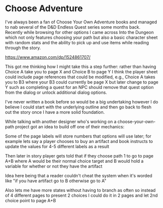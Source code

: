 # Choose Adventure
I've always been a fan of Choose Your Own Adventure books and managed to nab several of the D&D Endless Quest series some months back. Recently while browsing for other options I came across Into the Dungeon which not only features choosing your path but also a basic character sheet with random stats and the ability to pick up and use items while reading through the story.

https://www.amazon.com/dp/1524861707/

This got me thinking how I might take this a step further: rather than having Choice A take you to page X and Choice B to page Y I think the player sheet could include page references that could be modified, e.g., Choice A takes you to B3 where your B3 could currently be page X but later change to page Y such as completing a quest for an NPC should remove that quest option from the dialog or unlock additional dialog options.

I've never written a book before so would be a big undertaking however I do believe I could start with the underlying outline and then go back to flesh out the story once I have a more solid foundation.

While talking with another designer who's working on a choose-your-own-path project got an idea to build off one of their mechanics:

Some of the page labels will store numbers that options will use later; for example lets say a player chooses to buy an artifact and book instructs to update the values for 4-5 different labels as a result

Then later in story player gets told that if they choose path 1 to go to page A+B where A would be their normal choice target and B would hold a variable for whether or not they have the artifact

Idea here being that a reader couldn't cheat the system when it's worded like "if you have artifact go to B otherwise go to A"

Also lets me have more states without having to branch as often so instead of 4 different pages to present 2 choices I could do it in 2 pages and let 2nd choice point to page A+B